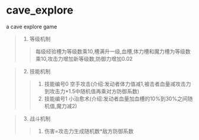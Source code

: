 # cave_explore
a cave explore game
>1. 等级机制
>>每级经验槽为等级数乘10,槽满升一级,血槽,体力槽和魔力槽为等级数乘10,攻击力增加新等级数,防御力增加0.02

>2. 技能机制
>> 1. 技能编号0 空手攻击(介绍:发动者体力值减1,被击者血量减攻击力到攻击力*1.5中随机值再乘对方防御系数)
>> 2. 技能编号1 小治愈术(介绍:发动者血量加血槽的10%到30%之间随机值,魔力减2)

>3. 战斗机制
>> 1. 伤害=攻击力生成随机数*敌方防御系数 